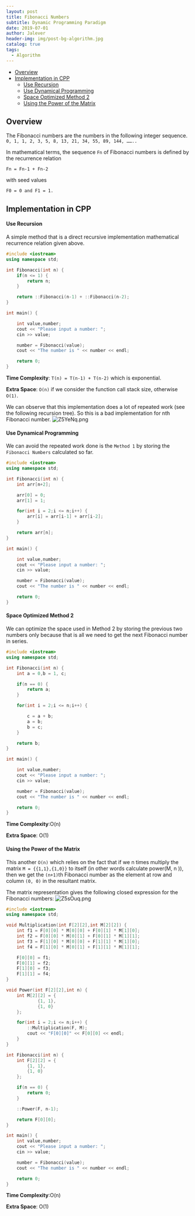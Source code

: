 ```yaml
---
layout: post
title: Fibonacci Numbers
subtitle: Dynamic Programming Paradigm
date: 2019-07-01
author: Jalever
header-img: img/post-bg-algorithm.jpg
catalog: true
tags:
  - Algorithm
---
```

- [Overview](#overview)
- [Implementation in CPP](#implementation-in-cpp)
    - [Use Recursion](#use-recursion)
    - [Use Dynamical Programming](#use-dynamical-programming)
    - [Space Optimized Method 2](#space-optimized-method-2)
    - [Using the Power of the Matrix](#using-the-power-of-the-matrix)

## Overview
The Fibonacci numbers are the numbers in the following integer sequence.
`0, 1, 1, 2, 3, 5, 8, 13, 21, 34, 55, 89, 144, ……..`

In mathematical terms, the sequence `Fn` of Fibonacci numbers is defined by the recurrence relation
```text
Fn = Fn-1 + Fn-2
```

with seed values

```text
F0 = 0 and F1 = 1.
```

## Implementation in CPP
#### Use Recursion
A simple method that is a direct recursive implementation mathematical recurrence relation given above.

```cpp
#include <iostream>
using namespace std;

int Fibonacci(int n) {
	if(n <= 1) {
		return n;
	}

	return ::Fibonacci(n-1) + ::Fibonacci(n-2);
}

int main() {

	int value,number;
	cout << "Please input a number: ";
	cin >> value;

	number = Fibonacci(value);
	cout << "The number is " << number << endl;

	return 0;
}
```
<strong>Time Complexity</strong>: `T(n) = T(n-1) + T(n-2)` which is exponential.

<strong>Extra Space</strong>: `O(n)` if we consider the function call stack size, otherwise `O(1)`.

We can observe that this implementation does a lot of repeated work (see the following recursion tree). So this is a bad implementation for nth Fibonacci number.
![Z5YeNq.png](https://s2.ax1x.com/2019/07/14/Z5YeNq.png)

#### Use Dynamical Programming
We can avoid the repeated work done is the `Method 1` by storing the `Fibonacci Numbers` calculated so far.

```cpp
#include <iostream>
using namespace std;

int Fibonacci(int n) {
	int arr[n+2];

	arr[0] = 0;
	arr[1] = 1;

	for(int i = 2;i <= n;i++) {
		arr[i] = arr[i-1] + arr[i-2];
	}

	return arr[n];
}

int main() {

	int value,number;
	cout << "Please input a number: ";
	cin >> value;

	number = Fibonacci(value);
	cout << "The number is " << number << endl;

	return 0;
}
```

#### Space Optimized Method 2
We can optimize the space used in Method 2 by storing the previous two numbers only because that is all we need to get the next Fibonacci number in series.

```cpp
#include <iostream>
using namespace std;

int Fibonacci(int n) {
	int a = 0,b = 1, c;

	if(n == 0) {
		return a;
	}

	for(int i = 2;i <= n;i++) {

		c = a + b;
		a = b;
		b = c;
	}

	return b;
}

int main() {

	int value,number;
	cout << "Please input a number: ";
	cin >> value;

	number = Fibonacci(value);
	cout << "The number is " << number << endl;

	return 0;
}
```
<strong>Time Complexity</strong>:O(n)

<strong>Extra Space</strong>: O(1)

#### Using the Power of the Matrix
This another `O(n)` which relies on the fact that if we n times multiply the matrix `M = {{1,1},{1,0}}` to itself (in other words calculate power(M, n )), then we get the `(n+1)`th Fibonacci number as the element at row and column `(0, 0)` in the resultant matrix.

The matrix representation gives the following closed expression for the Fibonacci numbers:
![Z5sOuq.png](https://s2.ax1x.com/2019/07/14/Z5sOuq.png)

```cpp
#include <iostream>
using namespace std;

void Multiplication(int F[2][2],int M[2][2]) {
	int f1 = F[0][0] * M[0][0] + F[0][1] * M[1][0];
	int f2 = F[0][0] * M[0][1] + F[0][1] * M[1][1];
	int f3 = F[1][0] * M[0][0] + F[1][1] * M[1][0];
	int f4 = F[1][0] * M[0][1] + F[1][1] * M[1][1];

	F[0][0] = f1;
	F[0][1] = f2;
	F[1][0] = f3;
	F[1][1] = f4;
}

void Power(int F[2][2],int n) {
	int M[2][2] = {
			{1, 1},
			{1, 0}
	};

	for(int i = 2;i <= n;i++) {
		::Multiplication(F, M);
		cout << "F[0][0]" << F[0][0] << endl;
	}
}

int Fibonacci(int n) {
	int F[2][2] = {
		{1, 1},
		{1, 0}
	};

	if(n == 0) {
		return 0;
	}

	::Power(F, n-1);

	return F[0][0];
}

int main() {
	int value,number;
	cout << "Please input a number: ";
	cin >> value;

	number = Fibonacci(value);
	cout << "The number is " << number << endl;

	return 0;
}
```

<strong>Time Complexity</strong>:O(n)

<strong>Extra Space</strong>: O(1)
